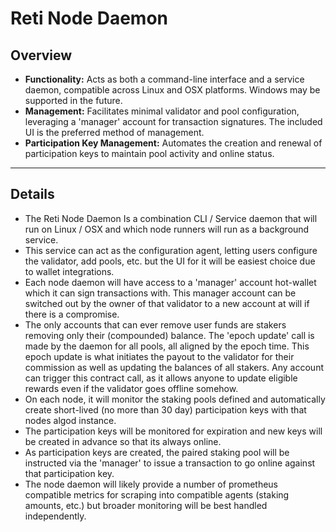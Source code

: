 # Reti Node Daemon

## Overview

* **Functionality:** Acts as both a command-line interface and a service daemon, compatible across Linux and OSX platforms. Windows may be supported in the future.
* **Management:** Facilitates minimal validator and pool configuration, leveraging a 'manager' account for transaction signatures.  The included UI is the preferred method of management.
* **Participation Key Management:** Automates the creation and renewal of participation keys to maintain pool activity and online status.

***

## Details

* The Reti Node Daemon Is a combination CLI / Service daemon that will run on Linux / OSX and which node runners will run as a background service.
* This service can act as the configuration agent, letting users configure the validator, add pools, etc. but the UI for it will be easiest choice due to wallet integrations.
* Each node daemon will have access to a 'manager' account hot-wallet which it can sign transactions with. This manager account can be switched out by the owner of that validator to a new account at will if there is a compromise.&#x20;
* The only accounts that can ever remove user funds are stakers removing only their (compounded) balance.  The 'epoch update' call is made by the daemon for all pools, all aligned by the epoch time.    This epoch update is what initiates the payout to the validator for their commission as well as updating the balances of all stakers.  Any account can trigger this contract call, as it allows anyone to update eligible rewards even if the validator goes offline somehow.
* On each node, it will monitor the staking pools defined and automatically create short-lived (no more than 30 day) participation keys with that nodes algod instance.
* The participation keys will be monitored for expiration and new keys will be created in advance so that its always online.
* As participation keys are created, the paired staking pool will be instructed via the 'manager' to issue a transaction to go online against that participation key.
* The node daemon will likely provide a number of prometheus compatible metrics for scraping into compatible agents (staking amounts, etc.) but broader monitoring will be best handled independently.
